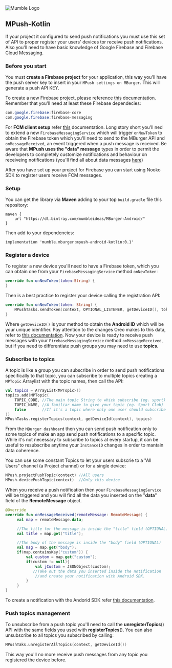 <img src="https://mumbleideas.it/wp-content/uploads/2017/12/Mumble-anim-300.gif" alt="Mumble Logo" title="Mumble Logo">



## MPush-Kotlin

If your project it configured to send push notifications you must use this set of API to proper register your users' devices tor receive push notifications. Also you'll need to have basic knowledge of Google Firebase and Firebase Cloud Messaging.



### Before you start

You must **create a Firebase project** for your application, this way you'll have the push server key to insert in your `MPush settings on MBurger`. This will generate a push API KEY.

To create a new Firebase project, please reference [this](https://firebase.google.com/docs/android/setup) documentation.
Remember that you'll need at least these Firebase dependecies:

```java
com.google.firebase:firebase-core
com.google.firebase:firebase-messaging
```

For **FCM client setup** refer [this](https://firebase.google.com/docs/cloud-messaging/android/client) documentation. Long story short you'll ned to extend a new `FirebaseMessagingService`  which will trigger `onNewToken` to obtain the Firebase token which you'll need to send to the MBurger API and `onMessageReceived`, an event triggered when a push message is received.
Be aware that **MPush uses the "data" message** types in order to permit the developers to completely customize notifications and behaviour on receiveing notifications (you'll find all about data messages [here](https://firebase.google.com/docs/cloud-messaging/concept-options))

After you have set up your project for Firebase you can start using Nooko SDK to register users receive FCM messages.

### Setup

You can get the library via **Maven** adding to your top `build.gradle` file this repository:

```
maven { 
	url "https://dl.bintray.com/mumbleideas/MBurger-Android/" 
}
```

Then add to your dependencies:

```
implementation 'mumble.mburger:mpush-android-kotlin:0.1'
```



### Register a device

To register a new device you'll need to have a Firebase token, which you can obtain one from your `FirebaseMessagingService` method  `onNewToken`:

```kotlin
override fun onNewToken(token:String) {
}
```

 Then is a best practice to register your device calling the registration API:

```kotlin
override fun onNewToken(token: String) {
    MPushTasks.sendToken(context, OPTIONAL_LISTENER, getDeviceID(), token)
}
```

Where `getDeviceID()` is your method to obtain the **Android ID**  which will be your unique identifier. Pay attention to the changes Oreo makes to this data, refer to [this documentation](https://developer.android.com/reference/android/provider/Settings.Secure#ANDROID_ID).
Now your device is ready to receive push messages with your `FirebaseMessagingService` method `onMessageReceived`, but if you need to differentiate push groups you may need to use **topics**.



### Subscribe to topics

A topic is like a group you can subscribe in order to send push notifications specifically to that topic, you can subscribe to multiple topics creating a `MPTopic` Arraylist with the topic names, then call the API:

```kotlin
val topics = ArrayList<MPTopic>()
topics.add(MPTopic(
    TOPIC_CODE, //The main topic String to which subscribe (eg. sport)
    TOPIC_NAME, //A familiar name to give your topic (eg. Sport Club)
    false       //If it's a topic where only one user should subscribe
))
MPushTasks.registerTopics(context, getDeviceId(context), topics)
```

From the `MBurger dashboard` then you can send push notification only to some topics of make an app send push notifications to a specific topic. While it's not necessary to subscribe to topics at every startup, it can be useful to resubscribe anytime your `InstanceID` changes in order to mantain data coherence.

You can use some constant Topics to let your users subscrie to a "All Users" channel (a Project channel) or for a single device:

```kotlin
MPush.projectPushTopic(context) //All users
MPush.devicePushTopic(context)  //Only this device
```

When you receive a push notification then your `FirebaseMessagingService` will be triggered and you will find all the data you inserted on the "**data**" field of the **RemoteMessage** object.

```kotlin
@Override
override fun onMessageReceived(remoteMessage: RemoteMessage) {
     val map = remoteMessage.data;

     //The title for the message is inside the "title" field (OPTIONAL)	
     val title = map.get("title");

     //The body of the message is inside the "body" field (OPTIONAL)
     val msg = map.get("body");
     if(map.containsKey("custom")) {
         val custom = map.get("custom");
         if(custom != null){
             val jCustom = JSONObject(custom);
			//Take out the data you inserted inside the notification 
             //and create your notification with Android SDK.
         }
     }
}
```

To create a notification with the Andorid SDK refer [this documentation](https://developer.android.com/training/notify-user/build-notification).



### Push topics management

To unsubscribe from a push topic you'll need to call the **unregisterTopics**() API with the same fields you used with **registerTopics**(). You can also unsubscribe to all topics you subscribed by calling:

```kotlin
MPushTaks.unregisterAllTopics(context, getDeviceId())
```

This way you'll no more receive push messages from any topic you registered the device before.

